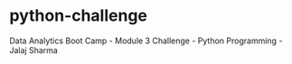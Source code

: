 # python-challenge
Data Analytics Boot Camp - Module 3 Challenge - Python Programming - Jalaj Sharma
